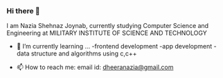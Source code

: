 ### Hi there 👋

I am Nazia Shehnaz Joynab,
currently studying Computer Science and Engineering at MILITARY INSTITUTE OF SCIENCE AND TECHNOLOGY



- 🌱 I’m currently learning ...
-frontend development
-app development 
-data structure and algorithms using c,c++  




- 📫 How to reach me:
email id: dheeranazia@gmail.com


